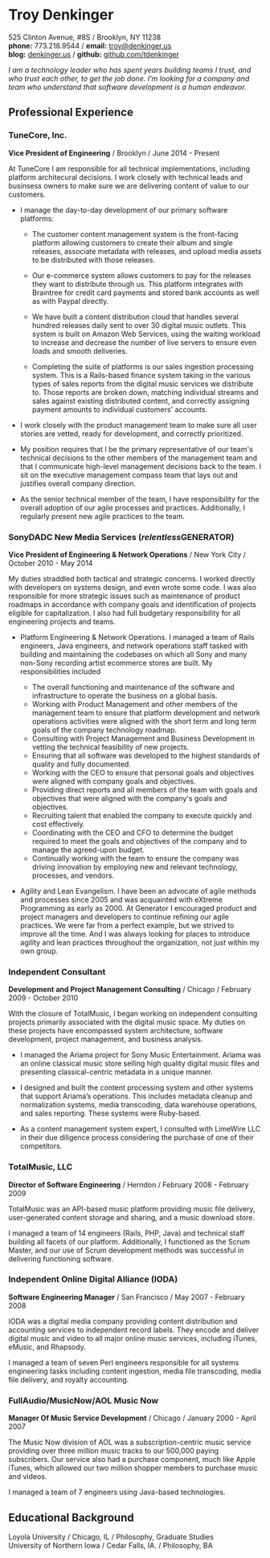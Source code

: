 # Troy Denkinger
525 Clinton Avenue, #8S / Brooklyn, NY 11238  
**phone:** 773.218.9544 / **email:** troy@denkinger.us  
**blog:** [denkinger.us](http://denkinger.us) / **github:** [github.com/tdenkinger](https://github.com/tdenkinger)  

*I am a technology leader who has spent years building teams I trust, and who trust each other, to get the job done. I'm looking for a company and team who understand that software development is a human endeavor.*

## Professional Experience

### TuneCore, Inc.
**Vice President of Engineering** / Brooklyn / June 2014 - Present

At TuneCore I am responsible for all technical implementations, including platform architecural decisions. I work closely with technical leads and businsess owners to make sure we are delivering content of value to our customers.

* I manage the day-to-day development of our primary software platforms:

  * The customer content management system is the front-facing platform allowing customers to create their album and single releases, associate metadata with releases, and upload media assets to be distributed with those releases.

  * Our e-commerce system allows customers to pay for the releases they want to distribute through us. This platform integrates with Braintree for credit card payments and stored bank accounts as well as with Paypal directly.

  * We have built a content distribution cloud that handles several hundred releases daily sent to over 30 digital music outlets. This system is built on Amazon Web Services, using the waiting workload to increase and decrease the number of live servers to ensure even loads and smooth deliveries.

  * Completing the suite of platforms is our sales ingestion processing system. This is a Rails-based finance system taking in the various types of sales reports from the digital music services we distribute to. Those reports are broken down, matching individual streams and sales against existing distributed content, and correctly assigning payment amounts to individual customers' accounts.

* I work closely with the product management team to make sure all user stories are vetted, ready for development, and correctly prioritized.

* My position requires that I be the primary representative of our team's technical decisions to the other members of the management team and that I communicate high-level management decisions back to the team. I sit on the executive management compass team that lays out and justifies overall company direction.

* As the senior technical member of the team, I have responsibility for the overall adoption of our agile processes and practices. Additionally, I regularly present new agile practices to the team.

### SonyDADC New Media Services (*relentless*GENERATOR)
**Vice President of Engineering & Network Operations**  / New York City / October 2010 - May 2014  

My duties straddled both tactical and strategic concerns. I worked directly with developers on systems design, and even wrote some code. I was also responsible for more strategic issues such as maintenance of product roadmaps in accordance with company goals and identification of projects eligible for capitalization. I also had full budgetary responsibility for all engineering projects and teams.

* Platform Engineering & Network Operations.  I managed a team of Rails engineers, Java engineers, and network operations staff tasked with building and maintaining the codebases on which all Sony and many non-Sony recording artist ecommerce stores are built. My responsibilities included	

    * The overall functioning and maintenance of the software and infrastructure to operate the business on a global basis.
    * Working with Product Management and other members of the management team to ensure that platform development and network operations activities were aligned with the short term and long term goals of the company technology roadmap.
    * Consulting with Project Management and Business Development in vetting the technical feasibility of new projects.
    * Ensuring that all software was developed to the highest standards of quality and fully documented.
    * Working with the CEO to ensure that personal goals and objectives were aligned with company goals and objectives.
    * Providing direct reports and all members of the team with goals and objectives that were aligned with the company's goals and objectives.
    * Recruiting talent that enabled the company to execute quickly and cost effectively.
    * Coordinating with the CEO and CFO to determine the budget required to meet the goals and objectives of the company and to manage the agreed-upon budget.
    * Continually working with the team to ensure the company was driving innovation by employing new and relevant technology, processes, and vendors.


* Agility and Lean Evangelism.  I have been an advocate of agile methods and processes since 2005 and was acquainted with eXtreme Programming as early as 2000. At Generator I encouraged product and project managers and developers to continue refining our agile practices. We were far from a perfect example, but we strived to improve all the time. And I was always looking for places to introduce agility and lean practices throughout the organization, not just within my own group.

### Independent Consultant
**Development and Project Management Consulting** / Chicago / February 2009 - October 2010  

With the closure of TotalMusic, I began working on independent consulting projects primarily associated with the digital music space.  My duties on these projects have encompassed system architecture, software development, project management, and business analysis.

* I managed the Ariama project for Sony Music Entertainment.  Ariama was an online classical music store selling high quality digital music files and presenting classical-centric metadata in a unique manner.

* I designed and built the content processing system and other systems that support Ariama’s operations.  This includes metadata cleanup and normalization systems, media transcoding, data warehouse operations, and sales reporting. These systems were Ruby-based.

* As a content management system expert, I consulted with LimeWire LLC in their due diligence process considering the purchase of one of their competitors.

### TotalMusic, LLC
**Director of Software Engineering** / Herndon / February 2008 - February 2009

TotalMusic was an API-based music platform providing music file delivery, user-generated content storage and sharing, and a music download store.

I managed a team of 14 engineers (Rails, PHP, Java) and technical staff building all facets of our platform. Additionally, I functioned as the Scrum Master, and our use of Scrum development methods was successful in delivering functioning software.

### Independent Online Digital Alliance (IODA)
**Software Engineering Manager** / San Francisco / May 2007 - February 2008 

IODA was a digital media company providing content distribution and accounting services to independent record labels.  They encode and deliver digital music and video to all major online music services, including iTunes, eMusic, and Rhapsody.

I managed a team of seven Perl engineers responsible for all systems engineering tasks including content ingestion, media file transcoding, media file delivery, and royalty accounting.

### FullAudio/MusicNow/AOL Music Now
**Manager Of Music Service Development** / Chicago / January 2000 - April 2007  

The Music Now division of AOL was a subscription-centric music service providing over three million music tracks to our 500,000 paying subscribers.  Our service also had a purchase component, much like Apple iTunes, which allowed our two million shopper members to purchase music and videos.

I managed a team of 7 engineers using Java-based technologies.

## Educational Background

Loyola University / Chicago, IL / Philosophy, Graduate Studies  
University of Northern Iowa / Cedar Falls, IA.  / Philosophy, BA

